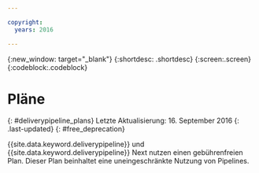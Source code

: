 ```yaml
---

copyright:
  years: 2016

---
```

<!-- Copyright info at top of file: REQUIRED
    The copyright info is YAML content that must occur at the top of the MD file, before attributes are listed.
    It must be surrounded by 3 dashes.
    The value "years" can contain just one year or a two years separated by a comma. (years: 2014, 2016)
    Indentation as per the previous template must be preserved.
-->

{:new_window: target="_blank"}
{:shortdesc: .shortdesc}
{:screen:.screen}
{:codeblock:.codeblock}

# Pläne
{: #deliverypipeline_plans}
Letzte Aktualisierung: 16. September 2016
{: .last-updated}
{: #free_deprecation}

{{site.data.keyword.deliverypipeline}} und {{site.data.keyword.deliverypipeline}} Next nutzen einen gebührenfreien Plan. Dieser Plan beinhaltet eine uneingeschränkte Nutzung von Pipelines.
